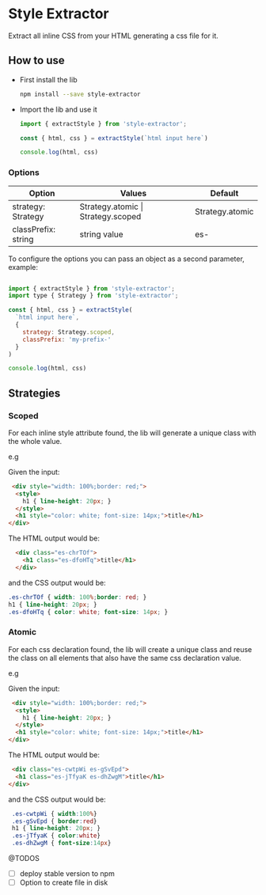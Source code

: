 # Style Extractor

Extract all inline CSS from your HTML generating a css file for it.

## How to use

- First install the lib

  ```bash
  npm install --save style-extractor
  ```

- Import the lib and use it

  ```js
  import { extractStyle } from 'style-extractor';

  const { html, css } = extractStyle(`html input here`)
  
  console.log(html, css)
  ```

### Options

| Option | Values  | Default |
|---|---|---|
| strategy: Strategy  |  Strategy.atomic \| Strategy.scoped | Strategy.atomic |
| classPrefix: string  |  string value | es-  |

To configure the options you can pass an object as a second parameter, example:

```js

import { extractStyle } from 'style-extractor';
import type { Strategy } from 'style-extractor';

const { html, css } = extractStyle(
  `html input here`,
  { 
    strategy: Strategy.scoped, 
    classPrefix: 'my-prefix-' 
  }
)

console.log(html, css)
```

## Strategies

### Scoped
  For each inline style attribute found, the lib will generate a unique class with the whole value.
  
  e.g

  Given the input:

  ```html
   <div style="width: 100%;border: red;">
    <style>
      h1 { line-height: 20px; }
    </style>
    <h1 style="color: white; font-size: 14px;">title</h1>  
  </div>
  ```

  The HTML output would be:

  ```html
    <div class="es-chrTOf">
      <h1 class="es-dfoHTq">title</h1>  
    </div>
  ```

  and the CSS output would be:

  ```css
  .es-chrTOf { width: 100%;border: red; }
  h1 { line-height: 20px; }
  .es-dfoHTq { color: white; font-size: 14px; }
  ```

### Atomic
  For each css declaration found, the lib will create a unique class and reuse the class on all elements that also have the same css declaration value.


  e.g

  Given the input:

  ```html
   <div style="width: 100%;border: red;">
    <style>
      h1 { line-height: 20px; }
    </style>
    <h1 style="color: white; font-size: 14px;">title</h1>  
  </div>
  ```

  The HTML output would be:

  ```html
   <div class="es-cwtpWi es-gSvEpd">
    <h1 class="es-jTfyaK es-dhZwgM">title</h1>  
  </div>
  ```

  and the CSS output would be:

  ```css
   .es-cwtpWi { width:100%}
   .es-gSvEpd { border:red}
   h1 { line-height: 20px; }
   .es-jTfyaK { color:white}
   .es-dhZwgM { font-size:14px}
  ```


@TODOS

- [ ] deploy stable version to npm
- [ ] Option to create file in disk
